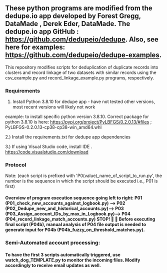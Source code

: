 ## These python programs are modified from the dedupe.io app developed by Forest Gregg, DataMade , Derek Eder, DataMade. The dedupe.io app GitHub : https://github.com/dedupeio/dedupe. Also, see here for examples: https://github.com/dedupeio/dedupe-examples.
This repository modifies scripts for deduplication of duplicate records into clusters and record linkage of two datasets with similar records using the csv_example.py and record_linkage_example.py programs, respectively.

### Requirements
1) Install Python 3.8.10  for dedupe app - have not tested other versions, most recent versions will likely not work
   
example: to install specific python version 3.8.10. Correct package for python 3.8.10 is here: https://pypi.org/project/PyLBFGS/0.2.0.13/#files ;
PyLBFGS-0.2.0.13-cp38-cp38-win_amd64.whl

2.) Install the requirements.txt for dedupe app dependencies

3.) If using Visual Studio code, install IDE . https://code.visualstudio.com/download


### Protocol 
Note: (each script is prefixed with 'P0(value)_name_of_script_to_run.py', the number is the sequence in which the script should be executed i.e., P01 is first)

#### Overview of program execution sequence going left to right: P01 (P01_check_new_accounts_against_logbook.py) --> P02 (P02_Dedupe_new_and_historical_accounts.py)--> P03 (P03_Assign_account_IDs_by_max_in_Logbook.py)--> P04 (P04_record_linkage_match_accounts.py) STOP! :stop_sign: 	:eyes: Before executing final script (P04b), manual analysis of P04 file output is needed to generate input for P04b (P04b_fuzzy_on_threshold_matches.py). 


### Semi-Automated account processing: 
#### To have the first 3 scripts automatically triggered, use watch_dog_TEMPLATE.py to monitor the incoming files. Modify accordingly to receive email updates as well.
